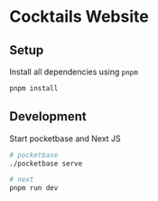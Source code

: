 # Cocktails Website

## Setup

Install all dependencies using `pnpm`

```bash
pnpm install
```

## Development

Start pocketbase and Next JS

```bash
# pocketbase
./pocketbase serve

# next
pnpm run dev
```
